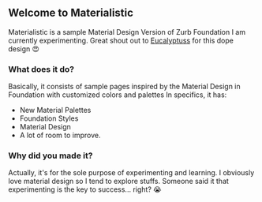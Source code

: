 ## Welcome to Materialistic

Materialistic is a sample Material Design Version of Zurb Foundation I am currently experimenting.
Great shout out to [Eucalyptuss](https://github.com/eucalyptuss) for this dope design :heart_eyes:

### What does it do?

Basically, it consists of sample pages inspired by the Material Design in Foundation with customized colors and palettes
In specifics, it has:

* New Material Palettes
* Foundation Styles
* Material Design
* A lot of room to improve.

### Why did you made it?

Actually, it's for the sole purpose of experimenting and learning. I obviously love material design so I tend to explore stuffs.
Someone said it that experimenting is the key to success... right? :sob:
